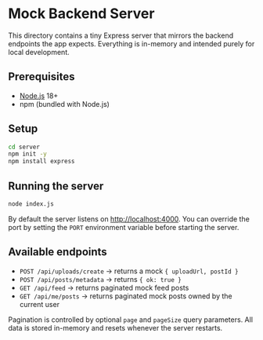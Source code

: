 # Mock Backend Server

This directory contains a tiny Express server that mirrors the backend endpoints the app expects. Everything is in-memory and intended purely for local development.

## Prerequisites

- [Node.js](https://nodejs.org/) 18+
- npm (bundled with Node.js)

## Setup

```bash
cd server
npm init -y
npm install express
```

## Running the server

```bash
node index.js
```

By default the server listens on [http://localhost:4000](http://localhost:4000). You can override the port by setting the `PORT` environment variable before starting the server.

## Available endpoints

- `POST /api/uploads/create` → returns a mock `{ uploadUrl, postId }`
- `POST /api/posts/metadata` → returns `{ ok: true }`
- `GET /api/feed` → returns paginated mock feed posts
- `GET /api/me/posts` → returns paginated mock posts owned by the current user

Pagination is controlled by optional `page` and `pageSize` query parameters. All data is stored in-memory and resets whenever the server restarts.
